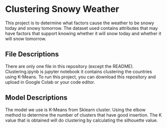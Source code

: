 # Clustering Snowy Weather
This project is to determine what factors cause the weather to be snowy today and snowy tomorrow. The dataset used contains attributes that may have factors that support knowing whether it will snow today and whether it will snow tomorrow.

## File Descriptions 
There are only one file in this repository (except the README).
Clustering.ipynb is jupyter notebook it contains clustering the countries using K-Means.
To run this project, you can download this repository and upload in Google Colab or your code editor.

## Model Descriptions
The model we use is K-Means from Sklearn cluster. Using the elbow method to determine the number of clusters that have good insertion. The K value that is obtained will do clustering by calculating the silhouette value.
 
